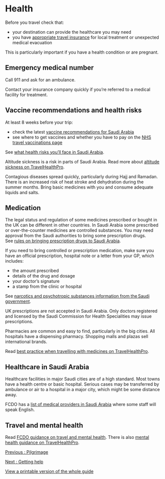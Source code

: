 # Health

Before you travel check that:

* your destination can provide the healthcare you may need
* you have [appropriate travel insurance](https://www.gov.uk/guidance/foreign-travel-insurance) for local treatment or unexpected medical evacuation

This is particularly important if you have a health condition or are pregnant.

## Emergency medical number

Call 911 and ask for an ambulance.

Contact your insurance company quickly if you’re referred to a medical facility for treatment.

## Vaccine recommendations and health risks

At least 8 weeks before your trip:

* check the latest [vaccine recommendations for Saudi Arabia](https://travelhealthpro.org.uk/country/191/saudi-arabia#Vaccine_Recommendations)
* see where to get vaccines and whether you have to pay on the [NHS travel vaccinations page](https://www.nhs.uk/conditions/travel-vaccinations/)

See [what health risks you’ll face in Saudi Arabia](https://travelhealthpro.org.uk/country/191/saudi-arabia).

Altitude sickness is a risk in parts of Saudi Arabia. Read more about [altitude sickness on TravelHealthPro](https://travelhealthpro.org.uk/factsheet/26/altitude-illness).

Contagious diseases spread quickly, particularly during Hajj and Ramadan. There is an increased risk of heat stroke and dehydration during the summer months. Bring basic medicines with you and consume adequate liquids and salts.

## Medication

The legal status and regulation of some medicines prescribed or bought in the UK can be different in other countries. In Saudi Arabia some prescribed or over-the-counter medicines are controlled substances. You may need approval from the Saudi authorities to bring some prescription drugs. See [rules on bringing prescription drugs to Saudi Arabia](https://saudiembassy.net/bringing-prescription-drugs-kingdom-saudi-arabia).

If you need to bring controlled or prescription medication, make sure you have an official prescription, hospital note or a letter from your GP, which includes:

* the amount prescribed
* details of the drug and dosage
* your doctor’s signature
* a stamp from the clinic or hospital

See [narcotics and psychotropic substances information from the Saudi government](https://www.sfda.gov.sa/).

UK prescriptions are not accepted in Saudi Arabia. Only doctors registered and licensed by the Saudi Commission for Health Specialities may issue prescriptions.

Pharmacies are common and easy to find, particularly in the big cities. All hospitals have a dispensing pharmacy. Shopping malls and plazas sell international brands.

Read [best practice when travelling with medicines on TravelHealthPro](https://travelhealthpro.org.uk/factsheet/43/medicines-abroad).

## Healthcare in Saudi Arabia

Healthcare facilities in major Saudi cities are of a high standard. Most towns have a health centre or basic hospital. Serious cases may be transferred by ambulance or air to a hospital in a major city, which might be some distance away.

FCDO has a [list of medical providers in Saudi Arabia](https://www.gov.uk/government/publications/saudi-arabia-list-of-medical-facilities-and-practitioners) where some staff will speak English.

## Travel and mental health

Read [FCDO guidance on travel and mental health](https://www.gov.uk/guidance/foreign-travel-advice-for-people-with-mental-health-issues). There is also [mental health guidance on TravelHealthPro](https://travelhealthpro.org.uk/factsheet/85/travelling-with-mental-health-conditions).

[Previous
:
Pilgrimage](/foreign-travel-advice/saudi-arabia/pilgrimage)

[Next
:
Getting help](/foreign-travel-advice/saudi-arabia/getting-help)

[View a printable version of the whole guide](/foreign-travel-advice/saudi-arabia/print)